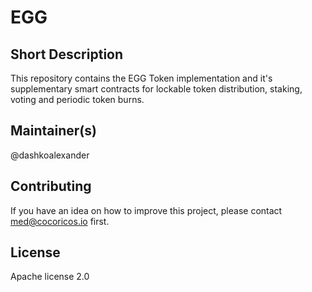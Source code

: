 # EGG

## Short Description

This repository contains the EGG Token implementation and it's supplementary smart contracts for lockable token distribution, staking, voting and periodic token burns.

## Maintainer(s)

@dashkoalexander

## Contributing

If you have an idea on how to improve this project, please contact med@cocoricos.io first.

## License

Apache license 2.0
